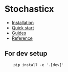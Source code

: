 # Stochasticx

- [Installation](https://docs.stochastic.ai/python/installation)
- [Quick start](https://docs.stochastic.ai/python/quickstart)
- [Guides](https://docs.stochastic.ai/python/category/guides)
- [Reference](https://docs.stochastic.ai/python/reference)

## For dev setup
```console
    pip install -e '.[dev]'
```